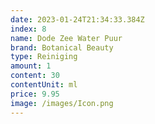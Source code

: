 ```yaml
---
date: 2023-01-24T21:34:33.384Z
index: 8
name: Dode Zee Water Puur
brand: Botanical Beauty
type: Reiniging
amount: 1
content: 30
contentUnit: ml
price: 9.95
image: /images/Icon.png
---
```

